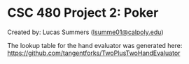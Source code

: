 # CSC 480 Project 2: Poker
Created by: Lucas Summers (lsumme01@calpoly.edu)

The lookup table for the hand evaluator was generated here:
https://github.com/tangentforks/TwoPlusTwoHandEvaluator
